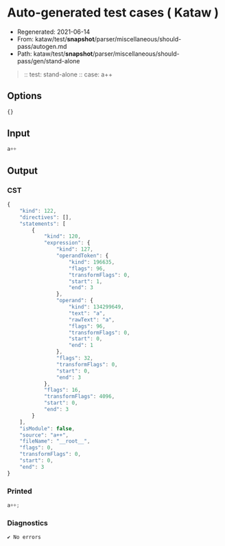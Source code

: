 # Auto-generated test cases ( Kataw )
- Regenerated: 2021-06-14
- From: kataw/test/__snapshot__/parser/miscellaneous/should-pass/autogen.md
- Path: kataw/test/__snapshot__/parser/miscellaneous/should-pass/gen/stand-alone
> :: test: stand-alone
> :: case: a++
## Options

`````js
{}
`````
## Input

`````js
a++
`````
## Output

### CST

```javascript
{
    "kind": 122,
    "directives": [],
    "statements": [
        {
            "kind": 120,
            "expression": {
                "kind": 127,
                "operandToken": {
                    "kind": 196635,
                    "flags": 96,
                    "transformFlags": 0,
                    "start": 1,
                    "end": 3
                },
                "operand": {
                    "kind": 134299649,
                    "text": "a",
                    "rawText": "a",
                    "flags": 96,
                    "transformFlags": 0,
                    "start": 0,
                    "end": 1
                },
                "flags": 32,
                "transformFlags": 0,
                "start": 0,
                "end": 3
            },
            "flags": 16,
            "transformFlags": 4096,
            "start": 0,
            "end": 3
        }
    ],
    "isModule": false,
    "source": "a++",
    "fileName": "__root__",
    "flags": 0,
    "transformFlags": 0,
    "start": 0,
    "end": 3
}
```

### Printed

```javascript
a++;
```

### Diagnostics

```javascript
✔ No errors
```

